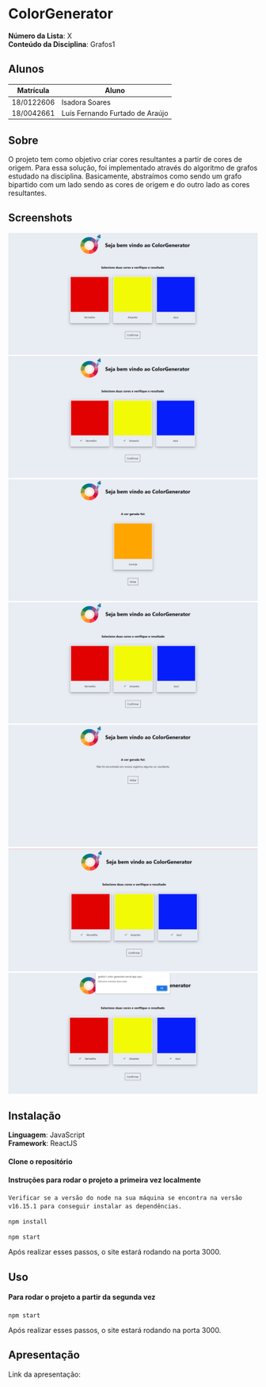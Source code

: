 # ColorGenerator

**Número da Lista**: X<br>
**Conteúdo da Disciplina**: Grafos1<br>

## Alunos

| Matrícula  | Aluno                           |
| ---------- | ------------------------------- |
| 18/0122606 | Isadora Soares                  |
| 18/0042661 | Luís Fernando Furtado de Araújo |

## Sobre

O projeto tem como objetivo criar cores resultantes a partir de cores de origem. Para essa solução, foi implementado através do algoritmo de grafos estudado na disciplina. Basicamente, abstraímos como sendo um grafo bipartido com um lado sendo as cores de origem e do outro lado as cores resultantes.

## Screenshots

![Screen1](./screenshots/screen1.png)
![Screen2](./screenshots/screen2.png)
![Screen3](./screenshots/screen3.png)
![Screen4](./screenshots/screen4.png)
![Screen5](./screenshots/screen5.png)
![Screen6](./screenshots/screen6.png)
![Screen7](./screenshots/screen7.png)

## Instalação

**Linguagem**: JavaScript<br>
**Framework**: ReactJS<br>

#### Clone o repositório

#### Instruções para rodar o projeto a primeira vez localmente

`Verificar se a versão do node na sua máquina se encontra na versão v16.15.1 para conseguir instalar as dependências.`

`npm install`

`npm start`

Após realizar esses passos, o site estará rodando na porta 3000.

## Uso

#### Para rodar o projeto a partir da segunda vez

`npm start`

Após realizar esses passos, o site estará rodando na porta 3000.

## Apresentação

Link da apresentação:
